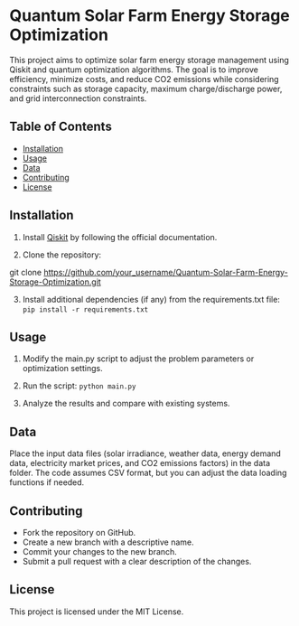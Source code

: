 # Quantum Solar Farm Energy Storage Optimization

This project aims to optimize solar farm energy storage management using Qiskit and quantum optimization algorithms. The goal is to improve efficiency, minimize costs, and reduce CO2 emissions while considering constraints such as storage capacity, maximum charge/discharge power, and grid interconnection constraints.

## Table of Contents

- [Installation](#installation)
- [Usage](#usage)
- [Data](#data)
- [Contributing](#contributing)
- [License](#license)

## Installation

1. Install [Qiskit](https://qiskit.org/documentation/getting_started.html) by following the official documentation.

2. Clone the repository:


git clone https://github.com/your_username/Quantum-Solar-Farm-Energy-Storage-Optimization.git

3. Install additional dependencies (if any) from the requirements.txt file: ```pip install -r requirements.txt```

## Usage

1. Modify the main.py script to adjust the problem parameters or optimization settings.

2. Run the script: ```python main.py```

3. Analyze the results and compare with existing systems.

## Data

Place the input data files (solar irradiance, weather data, energy demand data, electricity market prices, and CO2 emissions factors) in the data folder. The code assumes CSV format, but you can adjust the data loading functions if needed.

## Contributing

- Fork the repository on GitHub.
- Create a new branch with a descriptive name.
- Commit your changes to the new branch.
- Submit a pull request with a clear description of the changes.

## License

This project is licensed under the MIT License.




